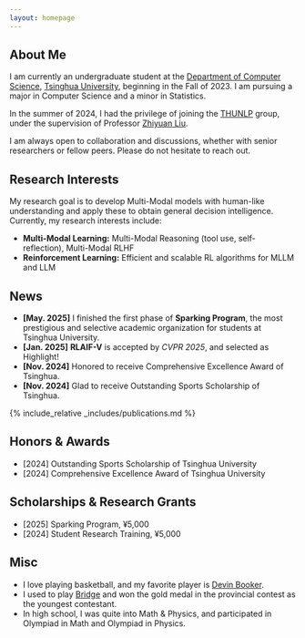 ```yaml
---
layout: homepage
---
```

## About Me

I am currently an undergraduate student at the [Department of Computer Science](https://www.cs.tsinghua.edu.cn/), [Tsinghua University](https://www.tsinghua.edu.cn/), beginning in the Fall of 2023. I am pursuing a major in Computer Science and a minor in Statistics.

In the summer of 2024, I had the privilege of joining the [THUNLP](https://nlp.csai.tsinghua.edu.cn/) group, under the supervision of Professor [Zhiyuan Liu](https://nlp.csai.tsinghua.edu.cn/~lzy/).

I am always open to collaboration and discussions, whether with senior researchers or fellow peers. Please do not hesitate to reach out.

## Research Interests

My research goal is to develop Multi-Modal models with human-like understanding and apply these to obtain general decision intelligence. Currently, my research interests include:

- **Multi-Modal Learning:**  Multi-Modal Reasoning (tool use, self-reflection), Multi-Modal RLHF 
- **Reinforcement Learning:** Efficient and scalable RL algorithms for MLLM and LLM

## News

- **[May. 2025]** I finished the first phase of **Sparking Program**, the most prestigious and selective academic organization for students at Tsinghua University.
- **[Jan. 2025]** **RLAIF-V** is accepted by *CVPR 2025*, and selected as Highlight!
- **[Nov. 2024]** Honored to receive Comprehensive Excellence Award of Tsinghua.
- **[Nov. 2024]** Glad to receive Outstanding Sports Scholarship of Tsinghua.

{% include_relative _includes/publications.md %}

## Honors & Awards

- [2024] Outstanding Sports Scholarship of Tsinghua University
- [2024] Comprehensive Excellence Award of Tsinghua University

## Scholarships & Research Grants

- [2025] Sparking Program, ¥5,000
- [2024] Student Research Training, ¥5,000

## Misc

- I love playing basketball, and my favorite player is [Devin Booker](https://x.com/devinbook?lang=en).
- I used to play [Bridge](https://en.wikipedia.org/wiki/Contract_bridge) and won the gold medal in the provincial contest as the youngest contestant.
- In high school, I was quite into Math & Physics, and participated in Olympiad in Math and Olympiad in Physics.

